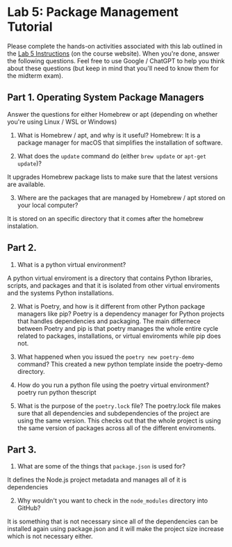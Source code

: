 # Lab 5: Package Management Tutorial
Please complete the hands-on activities associated with this lab outlined in the <a href="https://csci338.github.io/fall2024/assignments/lab05" target="_blank">Lab 5 Instructions</a> (on the course website). When you're done, answer the following questions. Feel free to use Google / ChatGPT to help you think about these questions (but keep in mind that you'll need to know them for the midterm exam).

## Part 1. Operating System Package Managers
Answer the questions for either Homebrew or apt (depending on whether you're using Linux / WSL or Windows)
1. What is Homebrew / apt, and why is it useful?
Homebrew: It is a package manager for macOS that simplifies the installation of software.

2. What does the `update` command do (either `brew update` or `apt-get update`)?

It upgrades Homebrew package lists to make sure that the latest versions are available.

3. Where are the packages that are managed by Homebrew / apt stored on your local computer?

It is stored on an specific directory that it comes after the homebrew instalation.


## Part 2.
1. What is a python virtual environment?

A python virtual enviroment is a directory that contains Python libraries, scripts, and packages and that it is isolated from other virtual enviroments and the systems Python installations.

2. What is Poetry, and how is it different from other Python package managers like pip?
Poetry is a dependency manager for Python projects that handles dependencies and packaging. The main differnece between Poetry and pip is that poetry manages the whole entire cycle related to packages,
installations, or virtual enviroments while pip does not.


3. What happened when you issued the `poetry new poetry-demo` command?
This created a new python template inside the poetry-demo directory.

4. How do you run a python file using the poetry virtual environment?
poetry run python thescript

5. What is the purpose of the `poetry.lock` file?
The poetry.lock file  makes sure that all dependencies and subdependencies of the project are using the same version. This checks out that the whole project is using the same version of packages across
all of the different enviroments.

## Part 3.
1. What are some of the things that `package.json` is used for?

It defines the Node.js project metadata and manages all of it is dependencies

2. Why wouldn't you want to check in the `node_modules` directory into GitHub?

It is something that is not necessary since all of the dependencies can be installed again using package.json and it will make the project size increase which is not necessary either.


